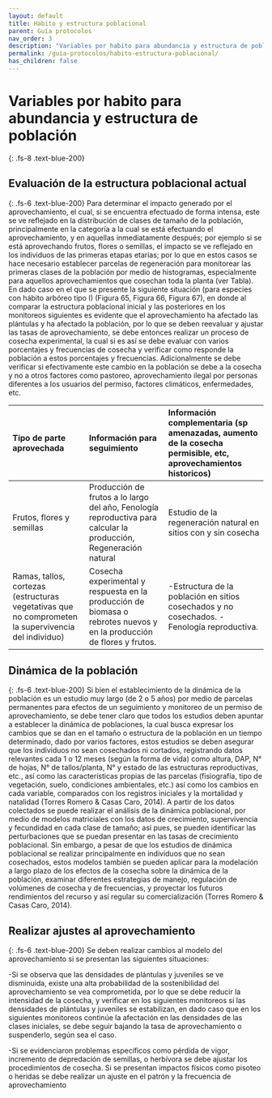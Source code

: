 ```yaml
---
layout: default
title: Habito y estructura poblacional
parent: Guía protocolos
nav_order: 3
description: "Variables por habito para abundancia y estructura de población"
permalink: /guia-protocolos/habito-estructura-poblacional/
has_children: false
---
```


# Variables por habito para abundancia y estructura de población
{: .fs-8 .text-blue-200}

## Evaluación de la estructura poblacional actual
{: .fs-6 .text-blue-200}
Para determinar el impacto generado por el aprovechamiento, el cual, si se encuentra efectuado de forma intensa, este se ve reflejado en la distribución de clases de tamaño de la población, principalmente en la categoría a la cual se está efectuando el aprovechamiento, y en aquellas inmediatamente después; por ejemplo si se está aprovechando frutos, flores o semillas, el impacto se ve reflejado en los individuos de las primeras etapas etarias; por lo que en estos casos se hace necesario establecer parcelas de regeneración para monitorear las primeras clases de la población por medio de histogramas, especialmente para aquellos aprovechamientos que cosechan toda la planta (ver Tabla).
En dado caso en el que se presente la siguiente situación (para especies con hábito arbóreo tipo I) (Figura 65, Figura 66, Figura 67), en donde al comparar la estructura poblacional inicial y las posteriores en los monitoreos siguientes es evidente que el aprovechamiento ha afectado las plántulas y ha afectado la población, por lo que se deben reevaluar y ajustar las tasas de aprovechamiento, se debe entonces realizar un proceso de cosecha experimental, la cual si es así se debe evaluar con varios porcentajes y frecuencias de cosecha y verificar como responde la población a estos porcentajes y frecuencias. Adicionalmente se debe verificar si efectivamente este cambio en la población se debe a la cosecha y no a otros factores como pastoreo, aprovechamiento ilegal por personas diferentes a los usuarios del permiso, factores climáticos, enfermedades, etc.

| Tipo de parte aprovechada  | Información para seguimiento  | Información complementaria (sp amenazadas, aumento de la cosecha permisible, etc, aprovechamientos historicos)   |
|:-------------|:---------------------|:---------|
| Frutos, flores y semillas |  Producción de frutos a lo largo del año, Fenología reproductiva para calcular la producción,  Regeneración natural | Estudio de la regeneración natural en sitios con y sin cosecha | 
| Ramas, tallos, cortezas (estructuras vegetativas que no comprometen la supervivencia del individuo) | Cosecha experimental y respuesta en la producción de biomasa o rebrotes nuevos y en la producción de flores y frutos. | -Estructura de la población en sitios cosechados y no cosechados. - Fenología reproductiva. |


## Dinámica de la población
{: .fs-6 .text-blue-200}
Si bien el establecimiento de la dinámica de la población es un estudio muy largo (de 2 o 5 años) por medio de parcelas permanentes para efectos de un seguimiento y monitoreo de un permiso de aprovechamiento, se debe tener claro que todos los estudios deben apuntar a establecer la dinámica de poblaciones, la cual busca expresar los cambios que se dan en el tamaño o estructura de la población en un tiempo determinado, dado por varios factores, estos estudios se deben asegurar que los individuos no sean cosechados ni cortados, registrando datos relevantes cada 1 o 12 meses (según la forma de vida) como altura, DAP, N° de hojas, N° de tallos/planta, N° y estado de las estructuras reproductivas, etc., así como las características propias de las parcelas (fisiografía, tipo de vegetación, suelo, condiciones ambientales, etc.) así como los cambios en cada variable, comparados con los registros iniciales y la mortalidad y natalidad (Torres Romero & Casas Caro, 2014).
A partir de los datos colectados se puede realizar el análisis de la dinámica poblacional, por medio de modelos matriciales con los datos de crecimiento, supervivencia y fecundidad en cada clase de tamaño; así pues, se pueden identificar las perturbaciones que se puedan presentar en las tasas de crecimiento poblacional. Sin embargo, a pesar de que los estudios de dinámica poblacional se realizar principalmente en individuos que no sean cosechados, estos modelos también se pueden aplicar para la modelación a largo plazo de los efectos de la cosecha sobre la dinámica de la población, examinar diferentes estrategias de manejo, regulación de volúmenes de cosecha y de frecuencias, y proyectar los futuros rendimientos del recurso y así regular su comercialización (Torres Romero & Casas Caro, 2014).
## Realizar ajustes al aprovechamiento
{: .fs-6 .text-blue-200}
Se deben realizar cambios al modelo del aprovechamiento si se presentan las siguientes situaciones:

  -Si se observa que las densidades de plántulas y juveniles se ve disminuida, existe una alta probabilidad de la sostenibilidad del aprovechamiento se vea comprometida, por lo que se debe reducir la intensidad de la cosecha, y verificar en los siguientes monitoreos si las densidades de plántulas y juveniles se estabilizan, en dado caso que en los siguientes monitoreos continúe la afectación en las densidades de las clases iniciales, se debe seguir bajando la tasa de aprovechamiento o suspenderlo, según sea el caso.
  
  -Si se evidenciaron problemas específicos como pérdida de vigor, incremento de depredación de semillas, o herbívora se debe ajustar los procedimientos de cosecha.
  Si se presentan impactos físicos como pisoteo o heridas se debe realizar un ajuste en el patrón y la frecuencia de aprovechamiento

